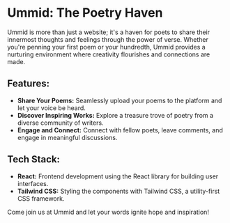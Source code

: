 # Ummid: The Poetry Haven

Ummid is more than just a website; it's a haven for poets to share their innermost thoughts and feelings through the power of verse. Whether you're penning your first poem or your hundredth, Ummid provides a nurturing environment where creativity flourishes and connections are made.

## Features:
- **Share Your Poems:** Seamlessly upload your poems to the platform and let your voice be heard.
- **Discover Inspiring Works:** Explore a treasure trove of poetry from a diverse community of writers.
- **Engage and Connect:** Connect with fellow poets, leave comments, and engage in meaningful discussions.

## Tech Stack:
- **React:** Frontend development using the React library for building user interfaces.
- **Tailwind CSS:** Styling the components with Tailwind CSS, a utility-first CSS framework.

Come join us at Ummid and let your words ignite hope and inspiration!
